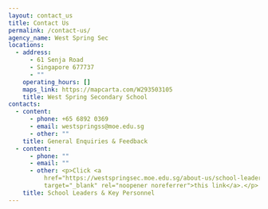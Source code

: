 ```yaml
---
layout: contact_us
title: Contact Us
permalink: /contact-us/
agency_name: West Spring Sec
locations:
  - address:
      - 61 Senja Road
      - Singapore 677737
      - ""
    operating_hours: []
    maps_link: https://mapcarta.com/W293503105
    title: West Spring Secondary School
contacts:
  - content:
      - phone: +65 6892 0369
      - email: westspringss@moe.edu.sg
      - other: ""
    title: General Enquiries & Feedback
  - content:
      - phone: ""
      - email: ""
      - other: <p>Click <a
          href="https://westspringsec.moe.edu.sg/about-us/school-leaders-and-key-personnel/"
          target="_blank" rel="noopener noreferrer">this link</a>.</p>
    title: School Leaders & Key Personnel
---
```

